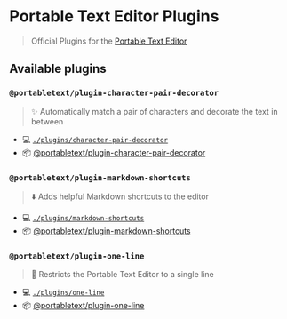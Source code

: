 # Portable Text Editor Plugins

> Official Plugins for the [Portable Text Editor](https://github.com/portabletext/editor)

## Available plugins

### `@portabletext/plugin-character-pair-decorator`

> ✨ Automatically match a pair of characters and decorate the text in between

- 💻 [`./plugins/character-pair-decorator`](./plugins/character-pair-decorator/)
- 📦 [@portabletext/plugin-character-pair-decorator](https://www.npmjs.com/package/@portabletext/plugin-character-pair-decorator)

### `@portabletext/plugin-markdown-shortcuts`

> ⬇️ Adds helpful Markdown shortcuts to the editor

- 💻 [`./plugins/markdown-shortcuts`](./plugins/markdown-shortcuts/)
- 📦 [@portabletext/plugin-markdown-shortcuts](https://www.npmjs.com/package/@portabletext/plugin-markdwon-shortcuts)

### `@portabletext/plugin-one-line`

> 🤏 Restricts the Portable Text Editor to a single line

- 💻 [`./plugins/one-line`](./plugins/one-line/)
- 📦 [@portabletext/plugin-one-line](https://www.npmjs.com/package/@portabletext/plugin-one-line)
